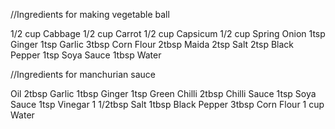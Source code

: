 //Ingredients for making vegetable  ball

1/2 cup Cabbage
1/2 cup Carrot
1/2 cup Capsicum
1/2 cup Spring Onion
1tsp Ginger
1tsp Garlic
3tbsp Corn Flour
2tbsp Maida
2tsp Salt
2tsp Black Pepper
1tsp Soya Sauce
1tbsp Water

//Ingredients for manchurian sauce

Oil
2tbsp Garlic
1tbsp Ginger
1tsp Green Chilli
2tbsp Chilli Sauce
1tsp Soya Sauce
1tsp Vinegar
1 1/2tbsp Salt
1tbsp Black Pepper
3tbsp Corn Flour
1 cup Water